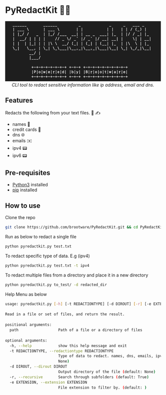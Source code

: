 # PyRedactKit 🔐📝

<p align="center">
  <img src="./asciiRedact.png" alt="Python Redactor Kit!"/>
<br />
<i>CLI tool to redact sensitive information like ip address, email and dns.</i>
</p>

## Features

Redacts the following from your text files. 📄 ✍️

- names 👤
- credit cards 🏧
- dns 🌐
- emails ✉️
- ipv4 📟
- ipv6 📟

## Pre-requisites

- [Python3](https://www.python.org/downloads/) installed
- [pip](https://packaging.python.org/en/latest/guides/installing-using-pip-and-virtual-environments/) installed

## How to use

Clone the repo

```bash
git clone https://github.com/brootware/PyRedactKit.git && cd PyRedactKit
```

Run as below to redact a single file

```bash
python pyredactkit.py test.txt
```

To redact specific type of data. E.g (ipv4)

```bash
python pyredactkit.py test.txt -t ipv4
```

To redact multiple files from a directory and place it in a new directory

```bash
python pyredactkit.py to_test/ -d redacted_dir
```

Help Menu as below

```bash
usage: pyredactkit.py [-h] [-t REDACTIONTYPE] [-d DIROUT] [-r] [-e EXTENSION] path [path ...]

Read in a file or set of files, and return the result.

positional arguments:
  path                  Path of a file or a directory of files

optional arguments:
  -h, --help            show this help message and exit
  -t REDACTIONTYPE, --redactiontype REDACTIONTYPE
                        Type of data to redact. names, dns, emails, ipv4, ipv6, names (default:
                        None)
  -d DIROUT, --dirout DIROUT
                        Output directory of the file (default: None)
  -r, --recursive       Search through subfolders (default: True)
  -e EXTENSION, --extension EXTENSION
                        File extension to filter by. (default: )
```
